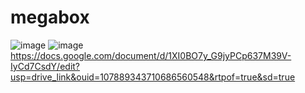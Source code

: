 # megabox
![image](https://github.com/hjin111/megabox/assets/127267658/c6a2042c-3160-409d-ab00-80089f5c8e3e)
![image](https://github.com/hjin111/megabox/assets/127267658/79bb0e28-b62d-4aed-93da-64475c9405c1)
https://docs.google.com/document/d/1XI0BO7y_G9jyPCp637M39V-IyCd7CsdY/edit?usp=drive_link&ouid=107889343710686560548&rtpof=true&sd=true
